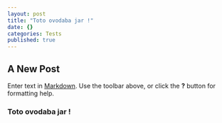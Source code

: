 ```yaml
---
layout: post
title: "Toto ovodaba jar !"
date: {}
categories: Tests
published: true
---
```


## A New Post

Enter text in [Markdown](http://daringfireball.net/projects/markdown/). Use the toolbar above, or click the **?** button for formatting help.

### Toto ovodaba jar !